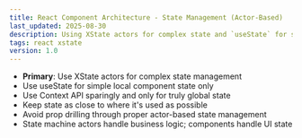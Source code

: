 ```yaml
---
title: React Component Architecture - State Management (Actor-Based)
last_updated: 2025-08-30
description: Using XState actors for complex state and `useState` for simple local state.
tags: react xstate
version: 1.0
---
```


- **Primary**: Use XState actors for complex state management
- Use useState for simple local component state only
- Use Context API sparingly and only for truly global state
- Keep state as close to where it's used as possible
- Avoid prop drilling through proper actor-based state management
- State machine actors handle business logic; components handle UI state

